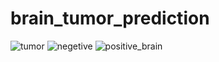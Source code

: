 # brain_tumor_prediction
![tumor](https://user-images.githubusercontent.com/59179489/197515910-b0ea25c9-517d-4bed-9d02-463e72dffc61.png)
![negetive](https://user-images.githubusercontent.com/59179489/197516067-efa7c3a2-12a9-42c1-866e-41e52675e9e8.PNG)
![positive_brain](https://user-images.githubusercontent.com/59179489/197516162-a1d1d874-0782-47ec-b0b6-b947b1004482.PNG)
